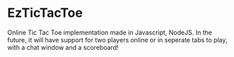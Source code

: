# EzTicTacToe
Online Tic Tac Toe implementation made in Javascript, NodeJS. In the future, it will have support for two players online or in seperate tabs to play, with a chat window and a scoreboard!
